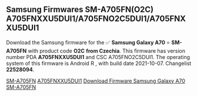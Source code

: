 <h2>Samsung Firmwares SM-A705FN(O2C) A705FNXXU5DUI1/A705FNO2C5DUI1/A705FNXXU5DUI1</h2>
Download the Samsung firmware for the ✅ <strong>Samsung Galaxy A70 </strong> ⭐ <strong>SM-A705FN</strong> with product code <strong>O2C</strong> <strong> from Czechia</strong>. This firmware has version number PDA <strong>A705FNXXU5DUI1</strong> and CSC A705FNO2C5DUI1. The operating system of this firmware is Android R , with build date 2021-10-07. Changelist <strong>22528094</strong>.


[SM-A705FN](https://samfirm.shop/samsung/model/SM-A705FN)
[A705FNXXU5DUI1](https://samfirm.shop/samsung/pda/A705FNXXU5DUI1)
[Download Firmware Samsung Galaxy A70 SM-A705FN](https://samfirm.shop/samsung/firmware/464327)
